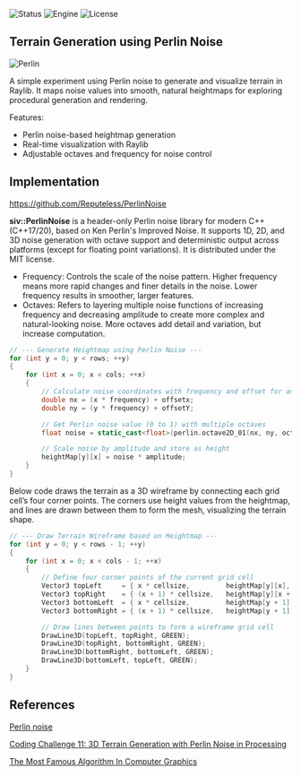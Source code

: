 ![Status](https://badgen.net/badge/Status/Experiment/orange?icon=github)
![Engine](https://badgen.net/badge/Engine/Raylib/blue)
![License](https://badgen.net/badge/license/MIT/green)

## **Terrain Generation using Perlin Noise**
![Perlin](https://github.com/user-attachments/assets/14231ded-5d8f-4e77-bd1f-d7eebe26b511)

A simple experiment using Perlin noise to generate and visualize terrain in Raylib. It maps noise values into smooth, natural heightmaps for exploring procedural generation and rendering.

Features:

- Perlin noise-based heightmap generation
- Real-time visualization with Raylib
- Adjustable octaves and frequency for noise control

## **Implementation**

https://github.com/Reputeless/PerlinNoise

**siv::PerlinNoise** is a header-only Perlin noise library for modern C++ (C++17/20), based on Ken Perlin's Improved Noise. It supports 1D, 2D, and 3D noise generation with octave support and deterministic output across platforms (except for floating point variations). It is distributed under the MIT license.

- Frequency: Controls the scale of the noise pattern. Higher frequency means more rapid changes and finer details in the noise. Lower frequency results in smoother, larger features.
- Octaves: Refers to layering multiple noise functions of increasing frequency and decreasing amplitude to create more complex and natural-looking noise. More octaves add detail and variation, but increase computation.

```c++
// --- Generate Heightmap using Perlin Noise ---
for (int y = 0; y < rows; ++y)
{
    for (int x = 0; x < cols; ++x)
    {
        // Calculate noise coordinates with frequency and offset for animation
        double nx = (x * frequency) + offsetx;
        double ny = (y * frequency) + offsetY;

        // Get Perlin noise value (0 to 1) with multiple octaves
        float noise = static_cast<float>(perlin.octave2D_01(nx, ny, octaves));

        // Scale noise by amplitude and store as height
        heightMap[y][x] = noise * amplitude;
    }
}
```
Below code draws the terrain as a 3D wireframe by connecting each grid cell’s four corner points. The corners use height values from the heightmap, and lines are drawn between them to form the mesh, visualizing the terrain shape.

```c++
// --- Draw Terrain Wireframe based on Heightmap ---
for (int y = 0; y < rows - 1; ++y)
{
    for (int x = 0; x < cols - 1; ++x)
    {
        // Define four corner points of the current grid cell
        Vector3 topLeft     = { x * cellsize,         heightMap[y][x],       y * cellsize };
        Vector3 topRight    = { (x + 1) * cellsize,   heightMap[y][x + 1],   y * cellsize };
        Vector3 bottomLeft  = { x * cellsize,         heightMap[y + 1][x],   (y + 1) * cellsize };
        Vector3 bottomRight = { (x + 1) * cellsize,   heightMap[y + 1][x + 1], (y + 1) * cellsize };

        // Draw lines between points to form a wireframe grid cell
        DrawLine3D(topLeft, topRight, GREEN);
        DrawLine3D(topRight, bottomRight, GREEN);
        DrawLine3D(bottomRight, bottomLeft, GREEN);
        DrawLine3D(bottomLeft, topLeft, GREEN);
    }
}
```

## **References**
[Perlin noise](https://en.wikipedia.org/wiki/Perlin_noise)

[Coding Challenge 11: 3D Terrain Generation with Perlin Noise in Processing](https://www.youtube.com/watch?v=IKB1hWWedMk&t=298s)

[The Most Famous Algorithm In Computer Graphics](https://www.youtube.com/watch?v=DxUY42r_6Cg)
